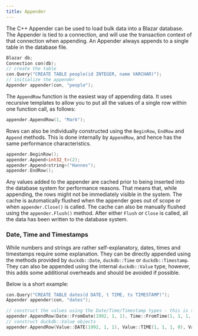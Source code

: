 ```yaml
---
title: Appender
---
```


The C++ Appender can be used to load bulk data into a Blazar database. The Appender is tied to a connection, and will use the transaction context of that connection when appending. An Appender always appends to a single table in the database file.

```cpp
Blazar db;
Connection con(db);
// create the table
con.Query("CREATE TABLE people(id INTEGER, name VARCHAR)");
// initialize the appender
Appender appender(con, "people");
```

The `AppendRow` function is the easiest way of appending data. It uses recursive templates to allow you to put all the values of a single row within one function call, as follows:

```cpp
appender.AppendRow(1, "Mark");
```

Rows can also be individually constructed using the `BeginRow`, `EndRow` and `Append` methods. This is done internally by `AppendRow`, and hence has the same performance characteristics.

```cpp
appender.BeginRow();
appender.Append<int32_t>(2);
appender.Append<string>("Hannes");
appender.EndRow();
```

Any values added to the appender are cached prior to being inserted into the database system
for performance reasons. That means that, while appending, the rows might not be immediately visible in the system. The cache is automatically flushed when the appender goes out of scope or when `appender.Close()` is called. The cache can also be manually flushed using the `appender.Flush()` method. After either `Flush` or `Close` is called, all the data has been written to the database system.


### Date, Time and Timestamps
While numbers and strings are rather self-explanatory, dates, times and timestamps require some explanation. They can be directly appended using the methods provided by `duckdb::Date`, `duckdb::Time` or `duckdb::Timestamp`. They can also be appended using the internal `duckdb::Value` type, however, this adds some additional overheads and should be avoided if possible.

Below is a short example:

```cpp
con.Query("CREATE TABLE dates(d DATE, t TIME, ts TIMESTAMP)");
Appender appender(con, "dates");

// construct the values using the Date/Time/Timestamp types - this is the most efficient
appender.AppendRow(Date::FromDate(1992, 1, 1), Time::FromTime(1, 1, 1, 0), Timestamp::FromDatetime(Date::FromDate(1992, 1, 1), Time::FromTime(1, 1, 1, 0)));
// construct duckdb::Value objects
appender.AppendRow(Value::DATE(1992, 1, 1), Value::TIME(1, 1, 1, 0), Value::TIMESTAMP(1992, 1, 1, 1, 1, 1, 0));
```
